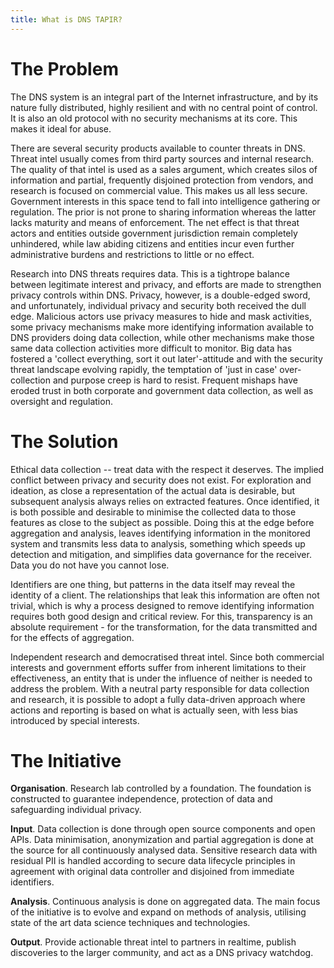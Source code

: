 ```yaml
---
title: What is DNS TAPIR?
---
```


# The Problem

The DNS system is an integral part of the Internet infrastructure, and by its nature fully distributed, highly resilient and with no central point of control. It is also an old protocol with no security mechanisms at its core. This makes it ideal for abuse.

There are several security products available to counter threats in DNS. Threat intel usually comes from third party sources and internal research. The quality of that intel is used as a sales argument, which creates silos of information and partial, frequently disjoined protection from vendors, and research is focused on commercial value. This makes us all less secure.
Government interests in this space tend to fall into intelligence gathering or regulation. The prior is not prone to sharing information whereas the latter lacks maturity and means of enforcement. The net effect is that threat actors and entities outside government jurisdiction remain completely unhindered, while law abiding citizens and entities incur even further administrative burdens and restrictions to little or no effect. 

Research into DNS threats requires data. This is a tightrope balance between legitimate interest and privacy, and efforts are made to strengthen privacy controls within DNS. Privacy, however, is a double-edged sword, and unfortunately, individual privacy and security both received the dull edge. Malicious actors use privacy measures to hide and mask activities, some privacy mechanisms make more identifying information available to DNS providers doing data collection, while other mechanisms make those same data collection activities more difficult to monitor. Big data has fostered a 'collect everything, sort it out later'-attitude and with the security threat landscape evolving rapidly, the temptation of 'just in case' over-collection and purpose creep is hard to resist. Frequent mishaps have eroded trust in both corporate and government data collection, as well as oversight and regulation.


# The Solution

Ethical data collection -- treat data with the respect it deserves. The implied conflict between privacy and security does not exist. For exploration and ideation, as close a representation of the actual data is desirable, but subsequent analysis always relies on extracted features. Once identified, it is both possible and desirable to minimise the collected data to those features as close to the subject as possible. Doing this at the edge before aggregation and analysis, leaves identifying information in the monitored system and transmits less data to analysis, something which speeds up detection and mitigation, and simplifies data governance for the receiver. Data you do not have you cannot lose.

Identifiers are one thing, but patterns in the data itself may reveal the identity of a client. The relationships that leak this information are often not trivial, which is why a process designed to remove identifying information requires both good design and critical review. For this, transparency is an absolute requirement - for the transformation, for the data transmitted and for the effects of aggregation. 

Independent research and democratised threat intel. Since both commercial interests and government efforts suffer from inherent limitations to their effectiveness, an entity that is under the influence of neither is needed to address the problem. With a neutral party responsible for data collection and research, it is possible to adopt a fully data-driven approach where actions and reporting is based on what is actually seen, with less bias introduced by special interests.

# The Initiative

**Organisation**. Research lab controlled by a foundation. The foundation is constructed to guarantee independence, protection of data and safeguarding individual privacy. 

**Input**. Data collection is done through open source components and open APIs. Data minimisation, anonymization and partial aggregation is done at the source for all continuously analysed data. Sensitive research data with residual PII is handled according to secure data lifecycle principles in agreement with original data controller and disjoined from immediate identifiers.

**Analysis**. Continuous analysis is done on aggregated data. The main focus of the initiative is to evolve and expand on methods of analysis, utilising state of the art data science techniques and technologies. 

**Output**. Provide actionable threat intel to partners in realtime, publish discoveries to the larger community, and act as a DNS privacy watchdog.
